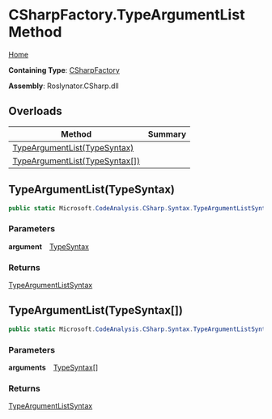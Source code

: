 # CSharpFactory\.TypeArgumentList Method

[Home](../../../../README.md)

**Containing Type**: [CSharpFactory](../README.md)

**Assembly**: Roslynator\.CSharp\.dll

## Overloads

| Method | Summary |
| ------ | ------- |
| [TypeArgumentList(TypeSyntax)](#2228539089) | |
| [TypeArgumentList(TypeSyntax\[\])](#2281643801) | |

<a id="2228539089"></a>

## TypeArgumentList\(TypeSyntax\) 

```csharp
public static Microsoft.CodeAnalysis.CSharp.Syntax.TypeArgumentListSyntax TypeArgumentList(Microsoft.CodeAnalysis.CSharp.Syntax.TypeSyntax argument)
```

### Parameters

**argument** &ensp; [TypeSyntax](https://docs.microsoft.com/en-us/dotnet/api/microsoft.codeanalysis.csharp.syntax.typesyntax)

### Returns

[TypeArgumentListSyntax](https://docs.microsoft.com/en-us/dotnet/api/microsoft.codeanalysis.csharp.syntax.typeargumentlistsyntax)

<a id="2281643801"></a>

## TypeArgumentList\(TypeSyntax\[\]\) 

```csharp
public static Microsoft.CodeAnalysis.CSharp.Syntax.TypeArgumentListSyntax TypeArgumentList(params Microsoft.CodeAnalysis.CSharp.Syntax.TypeSyntax[] arguments)
```

### Parameters

**arguments** &ensp; [TypeSyntax](https://docs.microsoft.com/en-us/dotnet/api/microsoft.codeanalysis.csharp.syntax.typesyntax)\[\]

### Returns

[TypeArgumentListSyntax](https://docs.microsoft.com/en-us/dotnet/api/microsoft.codeanalysis.csharp.syntax.typeargumentlistsyntax)

